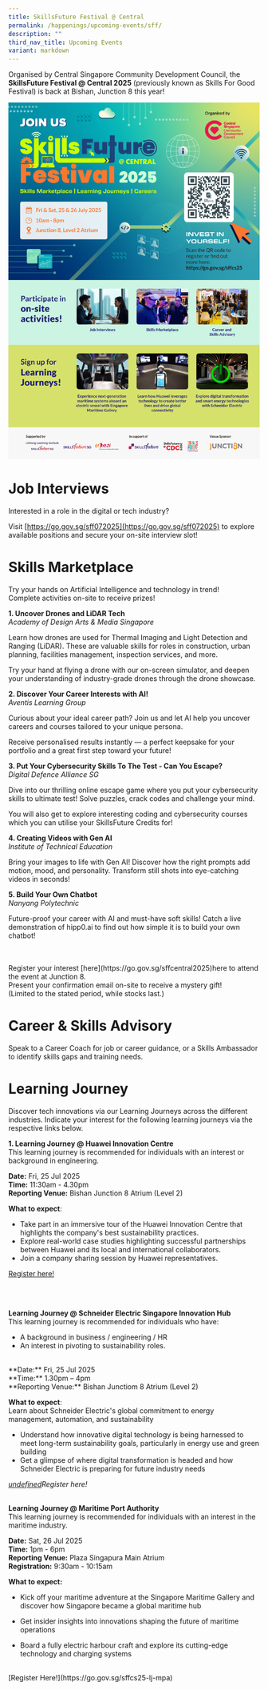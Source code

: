 ```yaml
---
title: SkillsFuture Festival @ Central
permalink: /happenings/upcoming-events/sff/
description: ""
third_nav_title: Upcoming Events
variant: markdown
---
```

Organised by Central Singapore Community Development Council, the **SkillsFuture Festival @ Central 2025** (previously known as Skills For Good Festival) is back at Bishan, Junction 8 this year!



![](/images/SFF__Central_2025_eDM_Final_w_LLI_logo__1_.png)





# **Job Interviews**
Interested in a role in the digital or tech industry?

Visit [https://go.gov.sg/sff072025](https://go.gov.sg/sff072025) to explore available positions and secure your on-site interview slot!


# **Skills Marketplace**
Try your hands on Artificial Intelligence and technology in trend!<br>
Complete activities on-site to receive prizes!

**1. Uncover Drones and LiDAR Tech**<br>
_Academy of Design Arts &amp; Media Singapore_<br>

Learn how drones are used for Thermal Imaging and Light Detection and Ranging (LiDAR). These are valuable skills for roles in construction, urban planning, facilities management, inspection services, and more.<br>

Try your hand at flying a drone with our on-screen simulator, and deepen your understanding of industry-grade drones through the drone showcase.

**2. Discover Your Career Interests with AI!**<br>
_Aventis Learning Group_<br>

Curious about your ideal career path? Join us and let AI help you uncover careers and courses tailored to your unique persona.

Receive personalised results instantly — a perfect keepsake for your portfolio and a great first step toward your future!

**3. Put Your Cybersecurity Skills To The Test - Can You Escape?**<br>
_Digital Defence Alliance SG_

Dive into our thrilling online escape game where you put your cybersecurity skills to ultimate test! Solve puzzles, crack codes and challenge your mind.<br>

You will also get to explore interesting coding and cybersecurity courses which you can utilise your SkillsFuture Credits for!

**4. Creating Videos with Gen AI**<br>
_Institute of Technical Education_

Bring your images to life with Gen AI! Discover how the right prompts add motion, mood, and personality. Transform still shots into eye-catching videos in seconds!

**5. Build Your Own Chatbot**<br>
_Nanyang Polytechnic_

Future-proof your career with AI and must-have soft skills! Catch a live demonstration of hipp0.ai to find out how simple it is to build your own chatbot!

<br>
<br>
Register your interest [here](https://go.gov.sg/sffcentral2025)here to attend the event at Junction 8. <br>
Present your confirmation email on-site to receive a mystery gift! <br>(Limited to the stated period, while stocks last.)


# **Career &amp; Skills Advisory**

Speak to a Career Coach for job or career guidance, or a Skills Ambassador to identify skills gaps and training needs.

# **Learning Journey**

Discover tech innovations via our Learning Journeys across the different industries. Indicate your interest for the following learning journeys via the respective links below.

**1. Learning Journey @ Huawei Innovation Centre** <br>
This learning journey is recommended for individuals with an interest or background in engineering.

**Date:** Fri, 25 Jul 2025<br>
**Time:** 11:30am - 4.30pm<br>
**Reporting Venue:** Bishan Junction 8 Atrium (Level 2)<br>


**What to expect**: 
- Take part in an immersive tour of the Huawei Innovation Centre that highlights the company's best sustainability practices. <br>
- Explore real-world case studies highlighting successful partnerships between Huawei and its local and international collaborators.<br>
- Join a company sharing session by Huawei representatives. <br>


[Register here!](https://go.gov.sg/sffcs25-lj-huawei)


<br>
<br>

**Learning Journey @ Schneider Electric Singapore Innovation Hub**<br>
This learning journey is recommended for individuals who have:
- A background in business / engineering / HR
- An interest in pivoting to sustainability roles.<br>
<br>
**Date:** Fri, 25 Jul 2025<br>
**Time:** 1.30pm – 4pm<br>
**Reporting Venue:** Bishan Junctiom 8 Atrium (Level 2)<br>




**What to expect**: <br>
Learn about Schneider Electric's global commitment to energy
management, automation, and sustainability
- Understand how innovative digital technology is being harnessed to
meet long-term sustainability goals, particularly in energy use and
green building
- Get a glimpse of where digital transformation is headed and how
Schneider Electric is preparing for future industry needs <br>

*[undefined](https://go.gov.sg/sffcs25-lj-schneider)Register here!* <br> <br>


**Learning Journey @ Maritime Port Authority**
<br>This learning journey is recommended for individuals with an interest in the maritime industry.

**Date:** Sat, 26 Jul 2025<br>
**Time:** 1pm - 6pm<br>
**Reporting Venue:** Plaza Singapura Main Atrium<br>
**Registration:** 9:30am - 10:15am<br>

**What to expect:**  
- Kick off your maritime adventure at the Singapore Maritime Gallery and discover how Singapore became a global maritime hub
    
- Get insider insights into innovations shaping the future of maritime operations
    
- Board a fully electric harbour craft and explore its cutting-edge technology and charging systems
    
<br>
[Register Here!](https://go.gov.sg/sffcs25-lj-mpa)

<br>